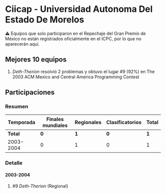 # Ciicap - Universidad Autonoma Del Estado De Morelos

:warning: Equipos que solo participaron en el Repechaje del Gran Premio de México no están registrados oficialmente en el ICPC, por lo que no aparecerán aquí.

## Mejores 10 equipos

1. _Deth-Therion_ resolvió 2 problemas y obtuvo el lugar #9 (92%) en The 2003 ACM Mexico and Central America Programming Contest

## Participaciones

### Resumen

| Temporada | Finales mundiales | Regionales | Clasificatorios | Total |
| --- | --- | --- | --- | --- |
| **Total** | **0** | **1** | **0** | **1** |
| 2003-2004 | 0 | 1 | 0 | 1 |

### Detalle

#### 2003-2004

1. #9 _Deth-Therion_ (Regional)




